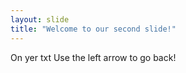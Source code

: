 ```yaml
---
layout: slide
title: "Welcome to our second slide!"
---
```

On yer txt
Use the left arrow to go back!

